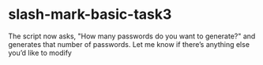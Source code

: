 # slash-mark-basic-task3
The script now asks, "How many passwords do you want to generate?" and generates that number of passwords. Let me know if there’s anything else you’d like to modify
